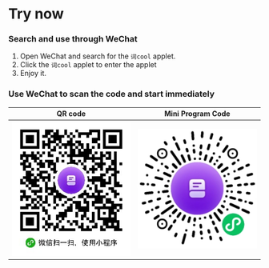 # Try now

### Search and use through WeChat

1. Open WeChat and search for the `词cool` applet.
2. Click the `词cool` applet to enter the applet
3. Enjoy it.

### Use WeChat to scan the code and start immediately


|            QR code             |             Mini Program Code              |
|:------------------------------:|:------------------------------------------:|
| ![QR code](/images/qrcode.jpg) | ![Mini Program Code](/images/minicode.jpg) |
